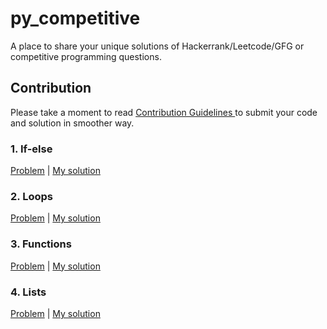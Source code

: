 # py_competitive
A place to share your unique solutions of Hackerrank/Leetcode/GFG or competitive programming questions.

## Contribution 

Please take a moment to read <a href='./contributing.md'> Contribution Guidelines </a> to submit your code and solution in smoother way.

### 1. If-else 
[Problem](https://www.hackerrank.com/challenges/py-if-else/problem) | <a href='./if_else.py'> My solution </a>

### 2. Loops
[Problem](https://www.hackerrank.com/challenges/python-loops/problem) | <a href='./loops.py'> My solution </a>

### 3. Functions
[Problem](https://www.hackerrank.com/challenges/write-a-function/problem) | <a href='/functions.py'> My solution </a>

### 4. Lists
[Problem](https://www.hackerrank.com/challenges/python-lists/problem) | <a href='/lists.py'> My solution </a>

